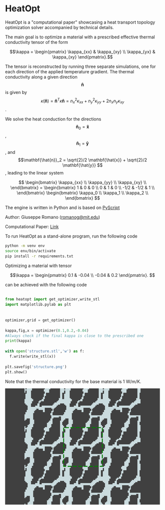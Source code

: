 # HeatOpt

HeatOpt is a "computational paper" showcasing a heat transport topology optimization solver accompanied by technical details. 

The main goal is to optimize a material with a prescribed effective thermal conductivity tensor of the form

$$\kappa = \begin{pmatrix}
\kappa_{xx} & 
\kappa_{xy} \\
\kappa_{yx} & 
\kappa_{xy}
\end{pmatrix}.$$

The tensor is reconstructed by running three separate simulations, one for each direction of the applied temperature gradient. The thermal conductivity along a given direction $$\mathbf{\hat{n}}$$ is given by $$\kappa(\mathbf{\hat{n}}) = \mathbf{\hat{n}}^T\kappa \mathbf{\hat{n}} = n_x^2 \kappa_{xx}+ n_y^2 \kappa_{yy} + 2n_xn_y\kappa_{xy}$$.

We solve the heat conduction for the directions $$\mathbf{\hat{n}}_0 = \mathbf{\hat{x}}$$ , $$\mathbf{\hat{n}}_1 = \mathbf{\hat{y}}$$ , and $$\mathbf{\hat{n}}_2 = \sqrt{2}/2  \mathbf{\hat{x}} + \sqrt{2}/2  \mathbf{\hat{y}}  $$, leading to the linear system

```math
   \begin{bmatrix}
            \kappa_{xx}  \\
            \kappa_{yy} \\
            \kappa_{xy}  \\
          \end{bmatrix}   = \begin{bmatrix}
            1 & 0 & 0 \\
            0 & 1 & 0 \\
            -1/2 & -1/2 & 1 \\
          \end{bmatrix}
\begin{bmatrix}
            \kappa_0  \\
            \kappa_1 \\
            \kappa_2  \\
          \end{bmatrix} 
```



The engine is written in Python and is based on [PyScript](https://pyscript.net/)

Author: Giuseppe Romano (romanog@mit.edu)

Computational Paper: [Link](https://romanodev.github.io/HeatOpt/)

To run HeatOpt as a stand-alone program, run the following code

```bash
python -m venv env
source env/bin/activate
pip install -r requirements.txt
```

Optimizing a material with tensor

$$\kappa = \begin{pmatrix}
0.1 & 
-0.04 \\
-0.04 & 
0.2
\end{pmatrix}. $$

can be achieved with the following code

```python

from heatopt import get_optimizer,write_stl
import matplotlib.pylab as plt


optimizer,grid = get_optimizer()

kappa,fig,x = optimizer(0.1,0.2,-0.04)
#Always check if the final kappa is close to the prescribed one
print(kappa)

with open('structure.stl','w') as f:
  f.write(write_stl(x))

plt.savefig('structure.png')
plt.show()
```
Note that the thermal conductivity for the base material is 1 W/m/K. 



![Alt text](structure.png)




